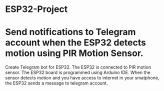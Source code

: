 # ESP32-Project


# Send notifications to Telegram account when the ESP32 detects motion using PIR Motion Sensor.

Create Telegram bot for ESP32.
The ESP32 is connected to PIR motion sensor.
The ESP32 board is programmed using Arduino IDE.
When the sensor detects motion and you have access to internet in your smatphone, the ESP32 sends a message to telegram account.
